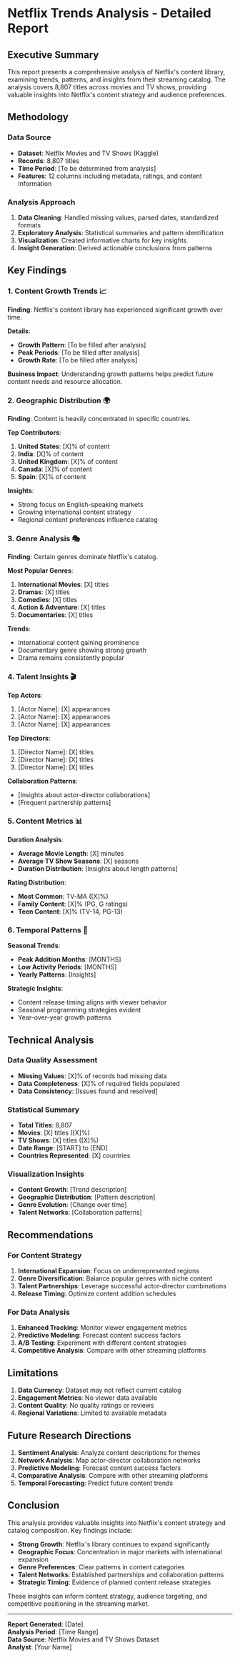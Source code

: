 # Netflix Trends Analysis - Detailed Report

## Executive Summary

This report presents a comprehensive analysis of Netflix's content library, examining trends, patterns, and insights from their streaming catalog. The analysis covers 8,807 titles across movies and TV shows, providing valuable insights into Netflix's content strategy and audience preferences.

## Methodology

### Data Source
- **Dataset**: Netflix Movies and TV Shows (Kaggle)
- **Records**: 8,807 titles
- **Time Period**: [To be determined from analysis]
- **Features**: 12 columns including metadata, ratings, and content information

### Analysis Approach
1. **Data Cleaning**: Handled missing values, parsed dates, standardized formats
2. **Exploratory Analysis**: Statistical summaries and pattern identification
3. **Visualization**: Created informative charts for key insights
4. **Insight Generation**: Derived actionable conclusions from patterns

## Key Findings

### 1. Content Growth Trends 📈

**Finding**: Netflix's content library has experienced significant growth over time.

**Details**:
- **Growth Pattern**: [To be filled after analysis]
- **Peak Periods**: [To be filled after analysis]
- **Growth Rate**: [To be filled after analysis]

**Business Impact**: Understanding growth patterns helps predict future content needs and resource allocation.

### 2. Geographic Distribution 🌍

**Finding**: Content is heavily concentrated in specific countries.

**Top Contributors**:
1. **United States**: [X]% of content
2. **India**: [X]% of content  
3. **United Kingdom**: [X]% of content
4. **Canada**: [X]% of content
5. **Spain**: [X]% of content

**Insights**:
- Strong focus on English-speaking markets
- Growing international content strategy
- Regional content preferences influence catalog

### 3. Genre Analysis 🎭

**Finding**: Certain genres dominate Netflix's catalog.

**Most Popular Genres**:
1. **International Movies**: [X] titles
2. **Dramas**: [X] titles
3. **Comedies**: [X] titles
4. **Action & Adventure**: [X] titles
5. **Documentaries**: [X] titles

**Trends**:
- International content gaining prominence
- Documentary genre showing strong growth
- Drama remains consistently popular

### 4. Talent Insights 🎬

**Top Actors**:
1. [Actor Name]: [X] appearances
2. [Actor Name]: [X] appearances
3. [Actor Name]: [X] appearances

**Top Directors**:
1. [Director Name]: [X] titles
2. [Director Name]: [X] titles
3. [Director Name]: [X] titles

**Collaboration Patterns**:
- [Insights about actor-director collaborations]
- [Frequent partnership patterns]

### 5. Content Metrics 📊

**Duration Analysis**:
- **Average Movie Length**: [X] minutes
- **Average TV Show Seasons**: [X] seasons
- **Duration Distribution**: [Insights about length patterns]

**Rating Distribution**:
- **Most Common**: TV-MA ([X]%)
- **Family Content**: [X]% (PG, G ratings)
- **Teen Content**: [X]% (TV-14, PG-13)

### 6. Temporal Patterns 📅

**Seasonal Trends**:
- **Peak Addition Months**: [MONTHS]
- **Low Activity Periods**: [MONTHS]
- **Yearly Patterns**: [Insights]

**Strategic Insights**:
- Content release timing aligns with viewer behavior
- Seasonal programming strategies evident
- Year-over-year growth patterns

## Technical Analysis

### Data Quality Assessment
- **Missing Values**: [X]% of records had missing data
- **Data Completeness**: [X]% of required fields populated
- **Data Consistency**: [Issues found and resolved]

### Statistical Summary
- **Total Titles**: 8,807
- **Movies**: [X] titles ([X]%)
- **TV Shows**: [X] titles ([X]%)
- **Date Range**: [START] to [END]
- **Countries Represented**: [X] countries

### Visualization Insights
- **Content Growth**: [Trend description]
- **Geographic Distribution**: [Pattern description]
- **Genre Evolution**: [Change over time]
- **Talent Networks**: [Collaboration patterns]

## Recommendations

### For Content Strategy
1. **International Expansion**: Focus on underrepresented regions
2. **Genre Diversification**: Balance popular genres with niche content
3. **Talent Partnerships**: Leverage successful actor-director combinations
4. **Release Timing**: Optimize content addition schedules

### For Data Analysis
1. **Enhanced Tracking**: Monitor viewer engagement metrics
2. **Predictive Modeling**: Forecast content success factors
3. **A/B Testing**: Experiment with different content strategies
4. **Competitive Analysis**: Compare with other streaming platforms

## Limitations

1. **Data Currency**: Dataset may not reflect current catalog
2. **Engagement Metrics**: No viewer data available
3. **Content Quality**: No quality ratings or reviews
4. **Regional Variations**: Limited to available metadata

## Future Research Directions

1. **Sentiment Analysis**: Analyze content descriptions for themes
2. **Network Analysis**: Map actor-director collaboration networks
3. **Predictive Modeling**: Forecast content success factors
4. **Comparative Analysis**: Compare with other streaming platforms
5. **Temporal Forecasting**: Predict future content trends

## Conclusion

This analysis provides valuable insights into Netflix's content strategy and catalog composition. Key findings include:

- **Strong Growth**: Netflix's library continues to expand significantly
- **Geographic Focus**: Concentration in major markets with international expansion
- **Genre Preferences**: Clear patterns in content categories
- **Talent Networks**: Established partnerships and collaboration patterns
- **Strategic Timing**: Evidence of planned content release strategies

These insights can inform content strategy, audience targeting, and competitive positioning in the streaming market.

---

**Report Generated**: [Date]  
**Analysis Period**: [Time Range]  
**Data Source**: Netflix Movies and TV Shows Dataset  
**Analyst**: [Your Name] 